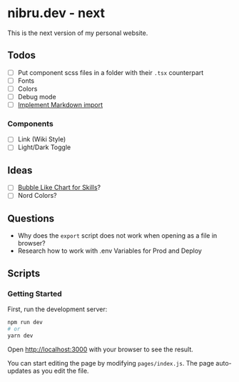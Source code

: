 # nibru.dev - next

This is the next version of my personal website.
## Todos

- [ ] Put component scss files in a folder with their `.tsx` counterpart
- [ ] Fonts
- [ ] Colors
- [ ] Debug mode
- [ ] [Implement Markdown import](http://geekhmer.github.io/blog/2018/03/29/import-markdown-files-and-serve-its-content-in-next-dot-js/)

### Components

- [ ] Link (Wiki Style)
- [ ] Light/Dark Toggle

## Ideas

- [ ] [Bubble Like Chart for Skills](https://www.npmjs.com/package/@weknow/react-bubble-chart-d3)?
- [ ] Nord Colors?
## Questions

- Why does the `export` script does not work when opening as a file in browser?
- Research how to work with .env Variables for Prod and Deploy

## Scripts
### Getting Started

First, run the development server:

```bash
npm run dev
# or
yarn dev
```

Open [http://localhost:3000](http://localhost:3000) with your browser to see the result.

You can start editing the page by modifying `pages/index.js`. The page auto-updates as you edit the file.
